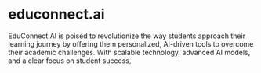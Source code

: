 # educonnect.ai
EduConnect.AI is poised to revolutionize the way students approach their learning journey by offering them personalized, AI-driven tools to overcome their academic challenges. With scalable technology, advanced AI models, and a clear focus on student success,
